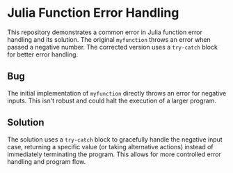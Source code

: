 # Julia Function Error Handling

This repository demonstrates a common error in Julia function error handling and its solution. The original `myfunction` throws an error when passed a negative number. The corrected version uses a `try-catch` block for better error handling.

## Bug
The initial implementation of `myfunction` directly throws an error for negative inputs.  This isn't robust and could halt the execution of a larger program.

## Solution
The solution uses a `try-catch` block to gracefully handle the negative input case, returning a specific value (or taking alternative actions) instead of immediately terminating the program.  This allows for more controlled error handling and program flow.
